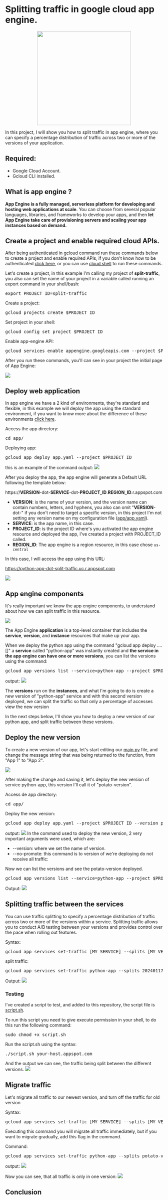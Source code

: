 # Splitting traffic in google cloud app engine.

<div align="center">
  <img height="300" src="https://raw.githubusercontent.com/devicons/devicon/master/icons/googlecloud/googlecloud-original-wordmark.svg"/>
</div>

In this project, I will show you how to split traffic in app engine, where you can specify a percentage distribution of traffic across two or more of the versions of your application.

## Required:
  - Google Cloud Account.
  - Gcloud CLI installed.


## What is app engine ?

**App Engine is a fully managed, serverless platform for developing and hosting web applications at scale**. You can choose from several popular languages, libraries, and frameworks to develop your apps, and then **let App Engine take care of provisioning servers and scaling your app instances based on demand.**

## Create a project and enable required cloud APIs.

After being authenticated in gcloud command run these commands below to create a project and enable required APIs, if you don't know how to be authenticated [click here](https://cloud.google.com/docs/authentication/gcloud), or you can use [cloud shell](https://cloud.google.com/shell/docs/launching-cloud-shell) to run these commands.


Let's create a project, in this example I'm calling my project of **split-traffic**, you also can set the name of your project in a variable called running an export command in your shell/bash:<br>
<pre>
export PROJECT_ID=split-traffic
</pre>

Create a project:
<pre>
gcloud projects create $PROJECT_ID
</pre>

Set project in your shell:
<pre>
gcloud config set project $PROJECT_ID
</pre>

Enable app-engine API:
<pre>
gcloud services enable appengine.googleapis.com --project $PROJECT_ID
</pre>


After you run these commands, you'll can see in your project the initial page of App Engine:

![](./img/app-engine-1.png)


## Deploy web application

In app engine we have a 2 kind of environments, they're standard and flexible, in this example we will deploy the app using the standard environment, if you want to know more about the difference of these environments [click here](https://cloud.google.com/appengine/docs/the-appengine-environments).

Access the app directory:
<pre>
cd app/
</pre>

Deploying app:
<pre>
gcloud app deploy app.yaml --project $PROJECT_ID
</pre>
this is an example of the command output:
![](./img/app-engine-deploy.png)


After you deploy the app, the app engine will generate a Default URL following the template below:

https://**VERSION**-dot-**SERVICE**-dot-**PROJECT_ID**.**REGION_ID**.r.appspot.com


 - **VERSION**: is the name of your version, and the version name can contain numbers, letters, and hyphens, you also can omit "**VERSION**-dot-" if you don't need to target a specific version, in this project I'm not setting any version name on my configuration file ([app/app.yaml](app/app.yaml)). 
 - **SERVICE**: is the app name, in this case.
 - **PROJECT_ID**: is the project ID where's you activated the app engine resource and deployed the app, I've created a project with PROJECT_ID called.
 - **REGION_ID**: The app engine is a region resource, in this case chose ```us-central```

In this case, I will access the app using this URL:

https://python-app-dot-split-traffic.uc.r.appspot.com

![](./img/app-engine-browser.png)

## App engine components

It's really important we know the app engine components, to understand about how we can split traffic in this resource. 

<img src="https://cloud.google.com/static/appengine/docs/images/modules_hierarchy.svg"/>

The App Engine **application** is a top-level container that includes the **service**, **version**, and **instance** resources that make up your app.

When we deploy the python app using the command "gcloud app deploy ....[]" a **service** called "python-app" was instantly created and **the service in the app engine can have one or more versions**, you can list the versions using the command:
<pre>
gcloud app versions list --service=python-app --project $PROJECT_ID
</pre>
output:
<img src="img/app-engine-versions.png"/>

The **versions** run on the **instances**, and what I'm going to do is create a new version of "python-app" service and with this second version deployed, we can split the traffic so that only a percentage of accesses view the new version

In the next steps below, I'll show you how to deploy a new version of our python app, and split traffic between these versions. 

## Deploy the new version

To create a new version of our app, let's start editing our [main.py](app/main.py) file, and change the message string that was being returned to the function, from "App 1" to "App 2".

<img src="img/code_change.png"/>

After making the change and saving it, let's deploy the new version of service python-app, this version I'll call it of "potato-version".

Access de app directory:
<pre>
cd app/
</pre>

Deploy the new version:
<pre>
gcloud app deploy app.yaml --project $PROJECT_ID --version potato-version --no-promote
</pre>
output:
<img src="img/deployed-new-version.png"/>
In the command used to deploy the new version, 2 very important arguments were used, which are:
 
  - --version: where we set the name of version.
  - --no-promote: this command is to version of we're deploying do not receive all traffic:

Now we can list the versions and see the potato-version deployed.
<pre>
gcloud app versions list --service=python-app --project $PROJECT_ID
</pre>
Output:
<img src="img/list-versions.png">

## Splitting traffic between the services

You can use traffic splitting to specify a percentage distribution of traffic across two or more of the versions within a service. Splitting traffic allows you to conduct A/B testing between your versions and provides control over the pace when rolling out features.

Syntax:
<pre>
gcloud app services set-traffic [MY_SERVICE] --splits [MY_VERSION1]=[VERSION1_WEIGHT],[MY_VERSION2]=[VERSION2_WEIGHT] --split-by [IP_OR_COOKIE_OR_RANDOM]
</pre>

split traffic:
<pre>
gcloud app services set-traffic python-app --splits 20240117t144713=0.5,potato-version=0.5 --split-by random --project $PROJECT_ID
</pre>
Output:
<img src="img/split-trafic.png"/>

### Testing
I've created a script to test, and added to this repository, the script file is [script.sh](./script.sh).

To run this script you need to give execute permission in your shell, to do this run the following command:
<pre>
sudo chmod +x script.sh
</pre>

Run the script.sh using the syntax:
<pre>
./script.sh your-host.appspot.com
</pre>

And the output we can see, the traffic being split between the different versions.
<img src="img/split-traffic-working.png"/>

## Migrate traffic

Let's migrate all traffic to our newest version, and turn off the traffic for old version

Syntax:
<pre>
gcloud app services set-traffic [MY_SERVICE] --splits [MY_VERSION]=1
</pre>
Executing this command you will migrate all traffic immediately, but if you want to migrate gradually, add this flag in the command.

Command:
<pre>
gcloud app services set-traffic python-app --splits potato-version=1 --project $PROJECT_ID
</pre>
output:
<img src="img/migrate-traffic.png">

Now you can see, that all traffic is only in one version:
<img src="img/all-traffic-in-one-version.png">


## Conclusion


























































































